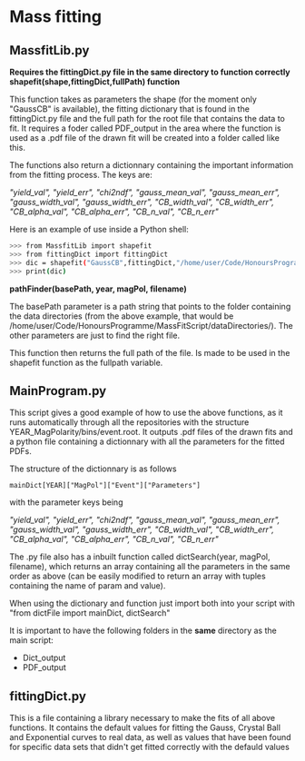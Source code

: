 # Mass fitting
## MassfitLib.py
**Requires the fittingDict.py file in the same directory to function correctly**
**shapefit(shape,fittingDict,fullPath) function**

This function takes as parameters the shape (for the moment only "GaussCB" is available), the fitting dictionary that is found in the fittingDict.py file and the full path for the root file that contains the data to fit. It requires a foder called PDF_output in the area where the function is used as a .pdf file of the drawn fit will be created into a folder called like this. 

The functions also return a dictionnary containing the important information from the fitting process. The keys are: 

*"yield_val", "yield_err", "chi2ndf", "gauss_mean_val", "gauss_mean_err", "gauss_width_val", "gauss_width_err", "CB_width_val", "CB_width_err", "CB_alpha_val", "CB_alpha_err", "CB_n_val", "CB_n_err"*

Here is an example of use inside a Python shell:

```bash
>>> from MassfitLib import shapefit
>>> from fittingDict import fittingDict
>>> dic = shapefit("GaussCB",fittingDict,"/home/user/Code/HonoursProgramme/MassFitScript/dataDirectories/2011_MagDown/bins/Lc_splitfile_y2.5-3.0_pt3000-4000.root")
>>> print(dic)
```

**pathFinder(basePath, year, magPol, filename)**

The basePath parameter is a path string that points to the folder containing the data directories (from the above example, that would be /home/user/Code/HonoursProgramme/MassFitScript/dataDirectories/). The other parameters are just to find the right file.

This function then returns the full path of the file. Is made to be used in the shapefit function as the fullpath variable.

## MainProgram.py
This script gives a good example of how to use the above functions, as it runs automatically through all the repositories with the structure YEAR_MagPolarity/bins/event.root. It outputs .pdf files of the drawn fits and a python file containing a dictionnary with all the parameters for the fitted PDFs.

The structure of the dictionnary is as follows
```
mainDict[YEAR]["MagPol"]["Event"]["Parameters"]
```
with the parameter keys being 

*"yield_val", "yield_err", "chi2ndf", "gauss_mean_val", "gauss_mean_err", "gauss_width_val", "gauss_width_err", "CB_width_val", "CB_width_err", "CB_alpha_val", "CB_alpha_err", "CB_n_val", "CB_n_err"*

The .py file also has a inbuilt function called dictSearch(year, magPol, filename), which returns an array containing all the parameters in the same order as above (can be easily modified to return an array with tuples containing the name of param and value).

When using the dictionary and function just import both into your script with
"from dictFile import mainDict, dictSearch"

It is important to have the following folders in the **same** directory as the main script:

* Dict_output 
* PDF_output

## fittingDict.py
This is a file containing a library necessary to make the fits of all above functions. It contains the default values for fitting the Gauss, Crystal Ball and Exponential curves to real data, as well as values that have been found for specific data sets that didn't get fitted correctly with the defauld values

